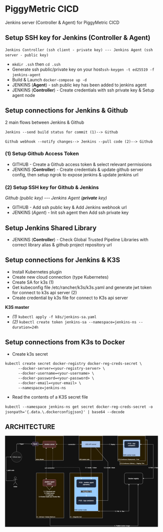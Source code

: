 # PiggyMetric CICD
Jenkins server (Controller & Agent) for PiggyMetric CICD

## Setup SSH key for Jenkins (Controller & Agent)
`Jenkins Controller (ssh client - private key) --- Jenkins Agent (ssh server - public key)`

- `mkdir .ssh` then `cd .ssh`
- Generate ssh public/private key on your host`ssh-keygen -t ed25519 -f jenkins-agent`
- Build & Launch `docker-compose up -d`
- JENKINS (**Agent**) - ssh public key has been added to jenkins agent
- JENKINS (**Controller**) - Create credentials with ssh private key & Setup agent node

## Setup connections for Jenkins & Github 
2 main flows between Jenkins & Github

`Jenkins --send build status for commit (1)--> Github`

`Github webhook --notify changes--> Jenkins --pull code (2)--> Github`

### (1) Setup Github Access Token 
- GITHUB - Create a Github access token & select relevant permissions
- JENKINS (**Controller**) - Create credentials & update github server config, then setup ngrok to expose jenkins &  update jenkins url

### (2) Setup SSH key for Github & Jenkins
*Github (public key) --- Jenkins Agent (**private** key)*
- GITHUB - Add ssh public key & Add Jenkins webhook url
- JENKINS (*Agent*) - Init ssh agent then Add ssh private key 

## Setup Jenkins Shared Library
- JENKINS (**Controller**) - Check Global Trusted Pipeline Libraries with correct library alias & github project repository url

## Setup connections for Jenkins & K3S
- Install Kubernetes plugin
- Create new cloud connection (type Kubernetes)
- Create SA for k3s (1)
- Get kubeconfig file /etc/rancher/k3s/k3s.yaml and generate jwt token for connect to k3s api server (2)
- Create credential by k3s file for connect to K3s api server

**K3S master**
- *(1)* `kubectl apply -f k8s/jenkins-sa.yaml`
- *(2)* `kubectl create token jenkins-sa --namespace=jenkins-ns --duration=24h`

## Setup connections from K3s to Docker
- Create k3s secret

```
kubectl create secret docker-registry docker-reg-creds-secret \
      --docker-server=<your-registry-server> \
      --docker-username=<your-username> \
      --docker-password=<your-password> \
      --docker-email=<your-email> \
      --namespace=jenkins-ns 
```

- Read the contents of a K3S secret file

`kubectl --namespace jenkins-ns get secret docker-reg-creds-secret -o jsonpath='{.data.\.dockerconfigjson}' | base64 --decode`

## ARCHITECTURE

![CICD_Architecture](https://github.com/dqminh2810/PiggyMetricCICD/blob/master/docs/PM-cicd.jpg)
